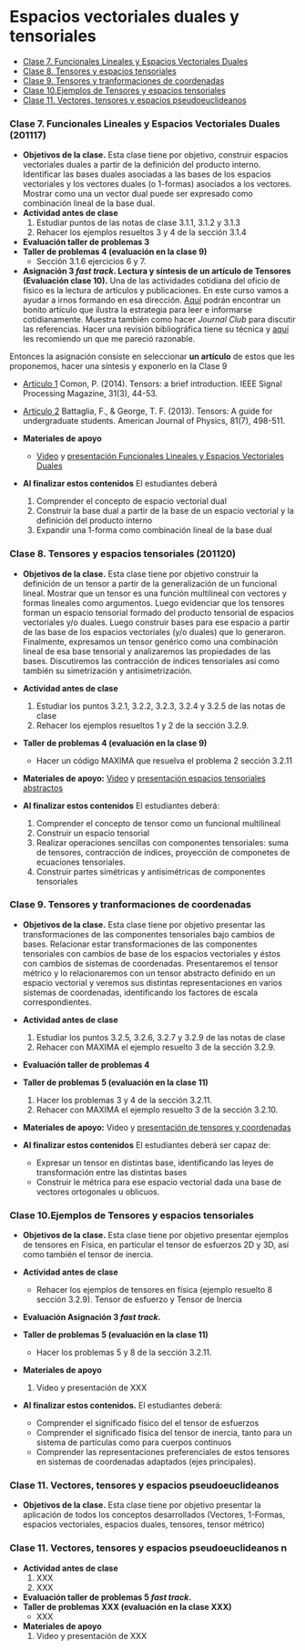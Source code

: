 # Espacios vectoriales duales y tensoriales
+ [Clase 7. Funcionales Lineales y Espacios Vectoriales Duales](#Clase7)
+ [Clase 8. Tensores y espacios tensoriales](#Clase8)
+ [Clase 9. Tensores y tranformaciones de coordenadas](#Clase9)
+ [Clase 10.Ejemplos de Tensores y espacios tensoriales](#Clase10)
+ [Clase 11. Vectores, tensores y espacios pseudoeuclideanos](#Clase11)

<a name="Clase7"></a>
### Clase 7. Funcionales Lineales y Espacios Vectoriales Duales (201117)
+ **Objetivos de la clase.** Esta clase tiene por objetivo, construir espacios vectoriales duales a partir de la definición del producto interno. Identificar las bases duales asociadas a las bases de los espacios vectoriales y los vectores duales (o 1-formas) asociados a los vectores. Mostrar como una un vector dual puede ser expresado como combinación lineal de la base dual.
+ **Actividad antes de clase**
   1. Estudiar puntos de las notas de clase 3.1.1, 3.1.2 y 3.1.3
   2. Rehacer los ejemplos resueltos 3 y 4 de la sección 3.1.4
+ **Evaluación taller de problemas 3**   
+ **Taller de problemas 4 (evaluación en la clase 9)**
   + Sección 3.1.6 ejercicios 6 y 7.
+ **Asignación 3 *fast track*. Lectura y síntesis de un artículo de Tensores (Evaluación clase 10).** Una de las actividades cotidiana del oficio de físico es la lectura de artículos y publicaciones. En este curso vamos a ayudar a irnos formando en esa dirección. [Aquí](https://github.com/nunezluis/MisCursos/blob/main/MetMat1S20B/Materiales/LibrosArticulos/JournalClub.pdf) podrán encontrar un bonito artículo que ilustra la estrategia para leer e informarse cotidianamente. Muestra también como hacer *Journal Club* para discutir las referencias. Hacer una revisión bibliográfica tiene su técnica y [aquí](https://www.kent.ac.uk/learning/resources/studyguides/literaturereviews.pdf) les recomiendo un que me pareció razonable.

Entonces la asignación consiste en seleccionar **un artículo** de estos que les proponemos, hacer una síntesis y exponerlo en la Clase 9
   + [Artículo 1](https://github.com/nunezluis/MisCursos/blob/main/MetMat1S20B/Materiales/LibrosArticulos/Comon2014.pdf) Comon, P. (2014). Tensors: a brief introduction. IEEE Signal Processing Magazine, 31(3), 44-53.
   + [Artículo 2](https://github.com/nunezluis/MisCursos/blob/main/MetMat1S20B/Materiales/LibrosArticulos/BattagliaAmerican%20Journal%20of%20Physics2013.pdf) Battaglia, F., & George, T. F. (2013). Tensors: A guide for undergraduate students. American Journal of Physics, 81(7), 498-511.

+ **Materiales de apoyo**
   + [Video](https://youtu.be/9u5g5Y5bdJI) y [presentación Funcionales Lineales y Espacios Vectoriales Duales](https://github.com/nunezluis/MisCursos/blob/main/MetMat1S20B/Materiales/Presentaciones/3_1FuncionalesLineales.pdf)
+ **Al finalizar estos contenidos** El estudiantes deberá
   1. Comprender el concepto de espacio vectorial dual
   2. Construir la base dual a partir de la base de un espacio vectorial y la definición del producto interno
   3. Expandir una 1-forma como combinación lineal de la base dual

<a name="Clase8"></a>
### Clase 8. Tensores y espacios tensoriales (201120)
+ **Objetivos de la clase.** Esta clase tiene por objetivo construir la definición de un tensor a partir de la generalización de un funcional lineal. Mostrar que un tensor es una función multilineal con vectores y formas lineales como argumentos. Luego evidenciar que los tensores forman un espacio tensorial formado del producto tensorial de espacios vectoriales y/o duales. Luego construir bases para ese espacio a partir de las base de los espacios vectoriales (y/o duales) que lo generaron. Finalmente, expresamos un tensor genérico como una combinación lineal de esa base tensorial y analizaremos las propiedades de las bases. Discutiremos las contracción de índices tensoriales así como también su simetrización y antisimetrización.  

+ **Actividad antes de clase**
   1. Estudiar los puntos 3.2.1, 3.2.2, 3.2.3, 3.2.4 y 3.2.5 de las notas de clase
   2. Rehacer los ejemplos resueltos 1 y 2 de la sección 3.2.9.
+ **Taller de problemas 4 (evaluación en la clase 9)**
   + Hacer un código MAXIMA que resuelva el problema 2 sección 3.2.11
+ **Materiales de apoyo:** [Video](https://youtu.be/vYqYQvEwvlo) y [presentación espacios tensoriales abstractos](https://github.com/nunezluis/MisCursos/blob/main/MetMat1S20B/Materiales/Presentaciones/3_2Tensores1Abst.pdf)
+ **Al finalizar estos contenidos** El estudiantes deberá:
   1. Comprender el concepto de tensor como un funcional multilineal
   2. Construir un espacio tensorial
   3. Realizar operaciones sencillas con componentes tensoriales: suma de tensores, contracción de índices, proyección de componetes de ecuaciones tensoriales.
   4. Construir partes simétricas y antisimétricas de componentes tensoriales

<a name="Clase9"></a>
### Clase 9. Tensores y tranformaciones de coordenadas
+ **Objetivos de la clase.** Esta clase tiene por objetivo presentar las transformaciones de las componentes tensoriales bajo cambios de bases. Relacionar estar transformaciones de las componentes tensoriales con cambios de base de los espacios vectoriales y éstos con cambios de sistemas de coordenadas. Presentaremos el tensor métrico y lo relacionaremos con un tensor abstracto definido en un espacio vectorial y veremos sus distintas representaciones en varios sistemas de coordenadas, identificando los factores de escala correspondientes.  

+ **Actividad antes de clase**
   1. Estudiar los puntos 3.2.5, 3.2.6, 3.2.7 y 3.2.9 de las notas de clase
   2. Rehacer con MAXIMA el ejemplo resuelto 3 de la sección 3.2.9.
+ **Evaluación taller de problemas 4**   
+ **Taller de problemas 5 (evaluación en la clase 11)**
   1. Hacer los problemas 3 y 4 de la sección 3.2.11.
   2. Rehacer con MAXIMA el ejemplo resuelto 3 de la sección 3.2.10.
+ **Materiales de apoyo:** Video y [presentación de tensores y coordenadas](https://github.com/nunezluis/MisCursos/blob/main/MetMat1S20B/Materiales/Presentaciones/3_3Tensores2Cord.pdf)  
+ **Al finalizar estos contenidos** El estudiantes deberá ser capaz de:
   + Expresar un tensor en distintas base, identificando las leyes de transformación entre las distintas bases
   + Construir le métrica para ese espacio vectorial dada una base de vectores ortogonales u oblicuos.

<a name="Clase10"></a>
### Clase 10.Ejemplos de Tensores y espacios tensoriales  
+ **Objetivos de la clase.** Esta clase tiene por objetivo presentar ejemplos de tensores en Física, en particular el tensor de esfuerzos 2D y 3D, así como también el tensor de inercia.

+ **Actividad antes de clase**
   + Rehacer los ejemplos de tensores en física (ejemplo resuelto 8 sección 3.2.9). Tensor de esfuerzo y Tensor de Inercia
+ **Evaluación Asignación 3 *fast track*.**   
+ **Taller de problemas 5 (evaluación en la clase 11)**
   + Hacer los problemas 5 y 8 de la sección 3.2.11.
+ **Materiales de apoyo**
   1. Video y presentación de XXX
+ **Al finalizar estos contenidos.** El estudiantes deberá:
   + Comprender el significado físico del el tensor de esfuerzos
   + Comprender el significado física del tensor de inercia, tanto para un sistema de partículas como para cuerpos continuos
   + Comprender las representaciones preferenciales de estos tensores en sistemas de coordenadas adaptados (ejes principales).

  <a name="Clase11"></a>
### Clase 11. Vectores, tensores y espacios pseudoeuclideanos
+ **Objetivos de la clase.** Esta clase tiene por objetivo presentar la aplicación de todos los conceptos desarrollados (Vectores, 1-Formas, espacios vectoriales, espacios duales, tensores, tensor métrico)
### Clase 11. Vectores, tensores y espacios pseudoeuclideanos  n 
+ **Actividad antes de clase**
   1. XXX
   2. XXX
+ **Evaluación taller de problemas 5 *fast track*.**   
+ **Taller de problemas XXX (evaluación en la clase XXX)**
   + XXX
+ **Materiales de apoyo**
   1. Video y presentación de XXX
